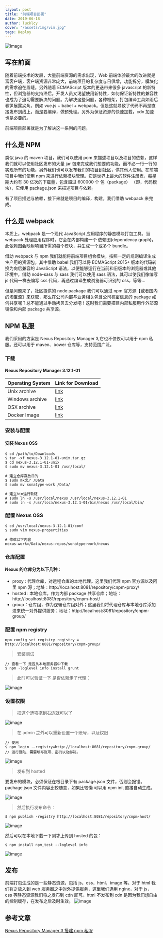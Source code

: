 ```yaml
---
layout: post
title: "前端项目部署"
date: 2019-06-18
author: lucklcy
cover: "/assets/img/vim.jpg"
tags: Deploy
---
```


![image](/assets/img/deploy/001.png)

## 写在前面

随着前端技术的发展，大量前端资源的需求出现，Web 前端体验最大的改进就是富客户端，客户端资源非常庞大，前端项目的复杂度与日俱增，功能拆分，模块化的需求迫在眉睫。另外随着 ECMAScript 版本的更迭带来很多 javascript 的新特性，但浏览器的支持滞后，开发人员又渴望使用新特性，如何保证新特性的兼容性也成为了迫切需要解决的问题。为解决这些问题，各种框架，打包编译工具如雨后春笋展露尖角。例如 vue.js + babel + webpack。但是这就导致了代码不再是直接发布到线上，而是要编译，做预处理。另外为保证资源的快速加载，cdn 加速也是必要的。

前端项目部署就是为了解决这一系列的问题。

## 什么是 NPM

类似 java 的 maven 项目，我们可以使用 pom 来描述项目以及项目的依赖，这样我们就可以使用社区发布的大量 jar 包来完成我们想要的功能，而不必一行一行的实现所有的功能，另外我们也可以发布我们的项目到社区，供其他人使用。在前端项目中我们使用 npm 来进行依赖模块管理。它是世界上最大的软件注册表，每星期大约有 30 亿次的下载量，包含超过 600000 个 包（package） （即，代码模块），它使用 package.json 来描述项目与依赖。

有了项目描述与依赖，接下来就是项目的编译，构建。我们借助 webpack 来完成。

## 什么是 webpack

本质上，webpack 是一个现代 JavaScript 应用程序的静态模块打包工具。当 webpack 处理应用程序时，它会在内部构建一个 依赖图(dependency graph)，此依赖图会映射项目所需的每个模块，并生成一个或多个 bundle。

借助 webpack 与 npm 我们就能将前端项目组合模块，按照一定的规则编译生成生产用的资源包。其中借助 babel 我们可以将 ECMAScript 2015+ 版本的代码转换为向后兼容的 JavaScript 语法，以便能够运行在当前和旧版本的浏览器或其他环境中。借助 node-sass 与 sass 我们可以使用 sass 语法，其可以使我们像编写 js 代码一样去编写 css 代码，再通过编译生成浏览器可识别的 css，等等...

但是问题来了，社区提供的 node package 我们可以通过 npm 官方源【或者国内的淘宝源】来获取，那么在公司内部与业务相关包含公司机密信息的 package 如何共享呢？总不能通过手动拷贝去分发吧！这时我们需要搭建内部私服用作外部源镜像和内部 package 共享源。

## NPM 私服

我们采用的方案是 Nexus Repository Manager 3,它也不仅仅可以用于 npm 私服。还可以用于 maven、bower 仓库等，支持范围广泛。

### 下载

#### Nexus Repository Manager 3.12.1-01

| Operating System | Link for Download                                                        |
| ---------------- | ------------------------------------------------------------------------ |
| Unix archive     | [link](http://download.sonatype.com/nexus/3/nexus-3.12.1-01-unix.tar.gz) |
| Windows archive  | [link](http://download.sonatype.com/nexus/3/nexus-3.12.1-01-win64.zip)   |
| OSX archive      | [link](http://download.sonatype.com/nexus/3/nexus-3.12.1-01-mac.tgz)     |
| Docker Image     | [link](https://hub.docker.com/r/sonatype/nexus3/)                        |

### 安装与配置

#### 安装 Nexus OSS

```
$ cd /path/to/Downloads
$ tar -xf nexus-3.12.1-01-unix.tar.gz
$ cd nexus-3.12.1-01-unix
$ sudo mv nexus-3.12.1-01 /usr/local/

# 建立仓库存放目的
$ sudo mkdir /Data
$ sudo mv sonatype-work /Data/

# 建立bin运行软链
# sudo ln -s /usr/local/nexus /usr/local/nexus-3.12.1-01
# sudo ln -s /usr/loca/nexus-3.12.1-01/bin/nexus /usr/local/bin/
```

### 配置 Nexus OSS

```
$ cd /usr/local/nexus-3.12.1-01/conf
$ sudo vim nexus-propertities

# 修改以下内容
nexus-work=/Data/nexus-repos/sonatype-work/nexus
```

### 仓库配置

#### Nexus 的仓库分为以下几种：

- proxy : 代理仓库，对远程仓库的本地代理。这里我们代理 npm 官方源以及阿里 npm 源；地址：http://localhost:8081/repository/cnpm-proxy/
- hosted : 本地仓库。作为内部 package 共享仓库；地址：http://localhost:8081/repository/cnpm-host/
- group：仓库组，作为逻辑仓库组对外；这里我们将代理仓库与本地仓库添加进来统一对外提供服务；地址：http://localhost:8081/repository/cnpm-group/

### 配置 npm registry

```
npm config set registry registry = http://localhost:8081/repository/cnpm-group/
```

> 安装测试

```
// 查看一下 是否从本地服务器中下载
$ npm -loglevel info install grunt
```

> 此时可以验证一下 是否依赖走了代理：

![image](/assets/img/deploy/002.png)

### 设置权限

> 把这个选项拖到右边就可以了

![image](/assets/img/deploy/003.png)

> 在 admin 之外可以重新设置一个账号，以及权限

```
// 使用
$ npm login -–registry=http://localhost:8081/repository/cnpm-group/
// 进行登陆，需要填写账号、密码以及邮箱。
```

![image](/assets/img/deploy/004.png)

> 发布到 hosted

要发布的模块，必须保证在根目录下有 package.json 文件，否则会报错。pachage.json 文件内容比较随意，如果比较懒 可以用 npm init 直接自动生成。

![image](/assets/img/deploy/005.png)

> 然后执行发布命令：

```
$ npm publish -registry http://localhost:8081/repository/cnpm-host/
```

![image](/assets/img/deploy/006.png)

然后可以在本地下载一下刚才上传到 hosted 的包：

```
$ npm install npm_test --loglevel info
```

![image](/assets/img/deploy/007.png)

## 发布

前端打包生成的是一些静态资源，包括 js，css，html，image 等。对于 html 我们将之放入到 web 服务器之中对外提供服务，这里我们选用 nginx，对于 js，css 等静态资源我们将之发布到 cdn 即可。html 不发布到 cdn 是因为我们想自由的控制缓存，在发布之后及时生效。
![image](/assets/img/deploy/008.png)

## 参考文章

[Nexus Repository Manager 3 搭建 npm 私服](https://zhuanlan.zhihu.com/p/35907412)
